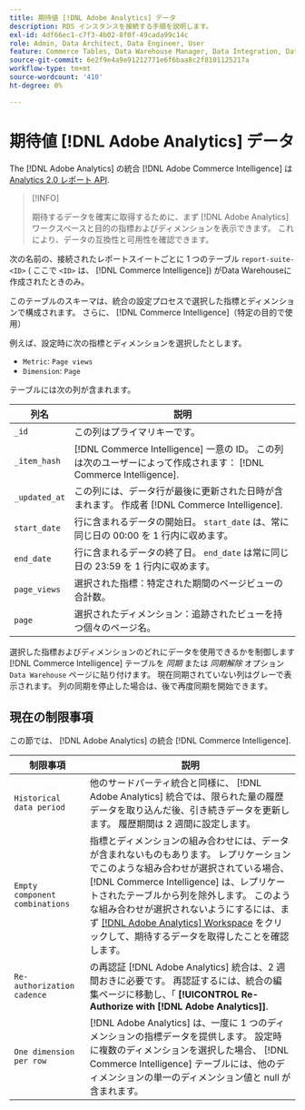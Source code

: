 ```yaml
---
title: 期待値 [!DNL Adobe Analytics] データ
description: RDS インスタンスを接続する手順を説明します。
exl-id: 4df66ec1-c7f3-4b02-8f0f-49cada99c14c
role: Admin, Data Architect, Data Engineer, User
feature: Commerce Tables, Data Warehouse Manager, Data Integration, Data Import/Export
source-git-commit: 6e2f9e4a9e91212771e6f6baa8c2f8101125217a
workflow-type: tm+mt
source-wordcount: '410'
ht-degree: 0%

---
```


# 期待値 [!DNL Adobe Analytics] データ

The [!DNL Adobe Analytics] の統合 [!DNL Adobe Commerce Intelligence] は [Analytics 2.0 レポート API](https://developer.adobe.com/analytics-apis/docs/2.0/#!AdobeDocs/analytics-2.0-apis/master/README.md).

>[!INFO]
>
>期待するデータを確実に取得するために、まず [!DNL Adobe Analytics] ワークスペースと目的の指標およびディメンションを表示できます。 これにより、データの互換性と可用性を確認できます。

次の名前の、接続されたレポートスイートごとに 1 つのテーブル `report-suite-<ID>` ( ここで `<ID>` は、 [!DNL Commerce Intelligence]) がData Warehouseに作成されたときのみ。

このテーブルのスキーマは、統合の設定プロセスで選択した指標とディメンションで構成されます。 さらに、 [!DNL Commerce Intelligence]（特定の目的で使用）

例えば、設定時に次の指標とディメンションを選択したとします。
- `Metric`: `Page views`
- `Dimension`: `Page`

テーブルには次の列が含まれます。

| 列名 | 説明 |
| --- | --- |
| `_id` | この列はプライマリキーです。 |
| `_item_hash` | [!DNL Commerce Intelligence] 一意の ID。 この列は次のユーザーによって作成されます： [!DNL Commerce Intelligence]. |
| `_updated_at` | この列には、データ行が最後に更新された日時が含まれます。 作成者 [!DNL Commerce Intelligence]. |
| `start_date` | 行に含まれるデータの開始日。 `start_date` は、常に同じ日の 00:00 を 1 行内に収めます。 |
| `end_date` | 行に含まれるデータの終了日。 `end_date` は常に同じ日の 23:59 を 1 行内に収めます。 |
| `page_views` | 選択された指標：特定された期間のページビューの合計数。 |
| `page` | 選択されたディメンション：追跡されたビューを持つ個々のページ名。 |

選択した指標およびディメンションのどれにデータを使用できるかを制御します [!DNL Commerce Intelligence] テーブルを *同期* または *同期解除* オプション `Data Warehouse` ページに貼り付けます。 現在同期されていない列はグレーで表示されます。 列の同期を停止した場合は、後で再度同期を開始できます。

## 現在の制限事項

この節では、 [!DNL Adobe Analytics] の統合 [!DNL Commerce Intelligence].

| 制限事項 | 説明 |
| --- | --- |
| `Historical data period` | 他のサードパーティ統合と同様に、 [!DNL Adobe Analytics] 統合では、限られた量の履歴データを取り込んだ後、引き続きデータを更新します。 履歴期間は 2 週間に設定します。 |
| `Empty component combinations` | 指標とディメンションの組み合わせには、データが含まれないものもあります。 レプリケーションでこのような組み合わせが選択されている場合、 [!DNL Commerce Intelligence] は、レプリケートされたテーブルから列を除外します。 このような組み合わせが選択されないようにするには、まず [[!DNL Adobe Analytics] Workspace](https://experienceleague.adobe.com/docs/analytics/analyze/analysis-workspace/home.html) をクリックして、期待するデータを取得したことを確認します。 |
| `Re-authorization cadence` | の再認証 [!DNL Adobe Analytics] 統合は、2 週間おきに必要です。 再認証するには、統合の編集ページに移動し、「 **[!UICONTROL Re-Authorize with [!DNL Adobe Analytics]]**. |
| `One dimension per row` | [!DNL Adobe Analytics] は、一度に 1 つのディメンションの指標データを提供します。 設定時に複数のディメンションを選択した場合、 [!DNL Commerce Intelligence] テーブルには、他のディメンションの単一のディメンション値と null が含まれます。 |
